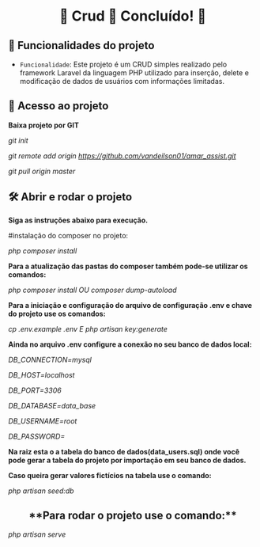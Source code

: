 <h1 align="center"> 
	🚧  Crud 🚀 Concluído!  🚧
</h1>


## :hammer: Funcionalidades do projeto

- `Funcionalidade`: Este projeto é um CRUD simples realizado pelo framework Laravel da linguagem PHP utilizado para inserção, delete e modificação de dados de usuários com informações limitadas.


## 📁 Acesso ao projeto

**Baixa projeto por GIT**

*git init*

*git remote add origin https://github.com/vandeilson01/amar_assist.git*

*git pull origin master*

## 🛠️ Abrir e rodar o projeto



**Siga as instruções abaixo para execução.**



#instalação do composer no projeto:


*php composer install*


**Para a atualização das pastas do composer também pode-se utilizar os comandos:**


*php composer install OU composer dump-autoload*


**Para a iniciação e configuração do arquivo de configuração .env e chave do projeto use os comandos:**


*cp .env.example .env E php artisan key:generate*


**Ainda no arquivo .env configure a conexão no seu banco de dados local:**


*DB_CONNECTION=mysql*

*DB_HOST=localhost*

*DB_PORT=3306*

*DB_DATABASE=data_base*

*DB_USERNAME=root*

*DB_PASSWORD=*



**Na raiz esta o a tabela do banco de dados(data_users.sql) onde você pode gerar a tabela do projeto por importação em seu banco de dados.**


**Caso queira gerar valores fictícios na tabela use o comando:**


*php artisan seed:db*

<h2 align="center"> 
	**Para rodar o projeto use o comando:**
</h2>

*php artisan serve*




